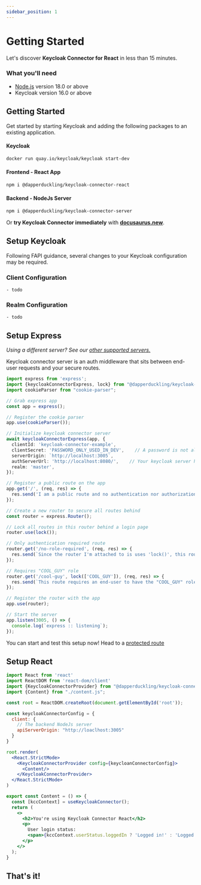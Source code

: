 ```yaml
---
sidebar_position: 1
---
```


# Getting Started

Let's discover **Keycloak Connector for React** in less than 15 minutes.

### What you'll need

- [Node.js](https://nodejs.org/en/download/) version 18.0 or above
- Keycloak version 16.0 or above

[//]: # (Todo: link this to the keycloak docker container)

## Getting Started

Get started by starting Keycloak and adding the following packages to an existing application.

#### Keycloak

  ```sh
  docker run quay.io/keycloak/keycloak start-dev
  ```

#### Frontend - React App

  ```sh
  npm i @dapperduckling/keycloak-connector-react
  ```

#### Backend - NodeJs Server

  ```sh
  npm i @dapperduckling/keycloak-connector-server 
  ```

[//]: # (todo: Update this with a nodejs in browser option)
Or **try Keycloak Connector immediately** with **[docusaurus.new](https://docusaurus.new)**.

## Setup Keycloak

Following FAPI guidance, several changes to your Keycloak configuration may be required.

[//]: # (todo: Show the list of changes)

### Client Configuration

```
- todo
```

### Realm Configuration

```
- todo
```

## Setup Express

[//]: # (update this with a link to the supported servers page)
_Using a different server? See our [other supported servers.](/supported-servers)_

Keycloak connector server is an auth middleware that sits between end-user requests and your secure routes.

```ts title="server.js"
import express from 'express';
import {keycloakConnectorExpress, lock} from "@dapperduckling/keycloak-connector-server";
import cookieParser from "cookie-parser";

// Grab express app
const app = express();

// Register the cookie parser
app.use(cookieParser());

// Initialize keycloak connector server
await keycloakConnectorExpress(app, {
  clientId: 'keycloak-connector-example',
  clientSecret: 'PASSWORD_ONLY_USED_IN_DEV',    // A password is not allowed in non-dev environments
  serverOrigin: `http://localhost:3005`,
  authServerUrl: 'http://localhost:8080/',    // Your keycloak server here!
  realm: 'master',
});

// Register a public route on the app
app.get('/', (req, res) => {
  res.send('I am a public route and no authentication nor authorization is required to reach me.');
});

// Create a new router to secure all routes behind
const router = express.Router();

// Lock all routes in this router behind a login page
router.use(lock());

// Only authentication required route
router.get('/no-role-required', (req, res) => {
  res.send(`Since the router I'm attached to is uses 'lock()', this route only requires a user to login (authenticate) to access.`);
});

// Requires "COOL_GUY" role
router.get('/cool-guy', lock(['COOL_GUY']), (req, res) => {
  res.send(`This route requires an end-user to have the "COOL_GUY" role.`);
});

// Register the router with the app
app.use(router);

// Start the server
app.listen(3005, () => {
  console.log(`express :: listening`);
});
```

You can start and test this setup now! Head to a [protected route](http://localhost/no-role-required)

## Setup React

```jsx title="App.jsx"
import React from 'react'
import ReactDOM from 'react-dom/client'
import {KeycloakConnectorProvider} from "@dapperduckling/keycloak-connector-react";
import {Content} from "./content.js";

const root = ReactDOM.createRoot(document.getElementById('root'));

const keycloakConnectorConfig = {
  client: {
    // The backend NodeJs server
    apiServerOrigin: "http://loaclhost:3005"
  }
}

root.render(
  <React.StrictMode>
    <KeycloakConnectorProvider config={keycloanConnectorConfig}>
      <Content/>
    </KeycloakConnectorProvider>
  </React.StrictMode>
)
```

```jsx title="Content.jsx"
export const Content = () => {
  const [kccContext] = useKeycloakConnector();
  return (
    <>
      <h2>You're using Keycloak Connector React</h2>
      <p>
        User login status:
        <span>{kccContext.userStatus.loggedIn ? 'Logged in!' : 'Logged out!'}</span>
      </p>
    </>
  );
}
```

## That's it!
